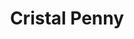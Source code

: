 ---
title: Cristal Penny
date: 
draft: false

# descripcion
description : Cristal cuadrado mediano

materials: Plata 925

color: Celeste, Azul, Negro

dimensions: 0,5cm

code: 01-07-0022

type: "Aros"

categories: []

price: $1.520,00

# Images
# first image will be shown in the product page
images:
  # - image: "images/path_to_image"
  # La ubicacion de las imagenes es imagenes/Aros/Aros.Cristal/01-07-0022-cristal-penny
  - image: "./images/aros/cristal/01-07-0022-cristal-cuadrado-mediano_C.JPG"
  - image: "./images/aros/cristal/01-07-0022-cristal-cuadrado-mediano_a.JPG"
  - image: "./images/aros/cristal/01-07-0022-cristal-cuadrado-mediano_b.JPG"
---